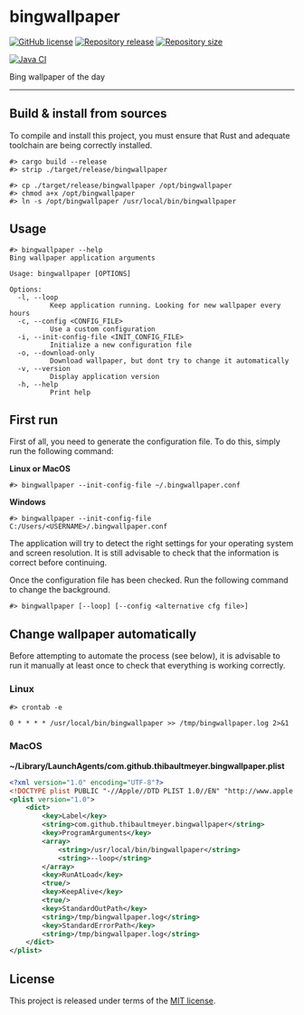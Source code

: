 # bingwallpaper

[![GitHub license](https://img.shields.io/badge/license-MIT-blue.svg)](https://github.com/thibaultmeyer/bingwallpaper/blob/master/LICENSE)
[![Repository release](https://img.shields.io/github/v/release/thibaultmeyer/bingwallpaper?logo=github)](https://github.com/thibaultmeyer/bingwallpaper/releases)
[![Repository size](https://img.shields.io/github/repo-size/thibaultmeyer/bingwallpaper.svg?logo=git)](https://github.com/thibaultmeyer/bingwallpaper)

[![Java CI](https://img.shields.io/github/actions/workflow/status/thibaultmeyer/bingwallpaper/build.yml?logo=github&color=%231da868&branch=main)](https://github.com/thibaultmeyer/bingwallpaper/actions/workflows/build.yml)


Bing wallpaper of the day
*****


## Build & install from sources
To compile and install this project, you must ensure that Rust and adequate toolchain are being correctly installed.

```shell
#> cargo build --release
#> strip ./target/release/bingwallpaper

#> cp ./target/release/bingwallpaper /opt/bingwallpaper
#> chmod a+x /opt/bingwallpaper
#> ln -s /opt/bingwallpaper /usr/local/bin/bingwallpaper
```



## Usage

```shell
#> bingwallpaper --help
Bing wallpaper application arguments

Usage: bingwallpaper [OPTIONS]

Options:
  -l, --loop
          Keep application running. Looking for new wallpaper every hours
  -c, --config <CONFIG_FILE>
          Use a custom configuration
  -i, --init-config-file <INIT_CONFIG_FILE>
          Initialize a new configuration file
  -o, --download-only
          Download wallpaper, but dont try to change it automatically
  -v, --version
          Display application version
  -h, --help
          Print help

```



## First run

First of all, you need to generate the configuration file. To do this, simply run the following command:

**Linux or MacOS**
```shell
#> bingwallpaper --init-config-file ~/.bingwallpaper.conf
```

**Windows**
```shell
#> bingwallpaper --init-config-file C:/Users/<USERNAME>/.bingwallpaper.conf
```

The application will try to detect the right settings for your operating system and screen resolution. It is still advisable to check that the information is correct before continuing.

Once the configuration file has been checked. Run the following command to change the background.

```shell
#> bingwallpaper [--loop] [--config <alternative cfg file>]
```



## Change wallpaper automatically

Before attempting to automate the process (see below), it is advisable to run it manually at least once to check that everything is working correctly.

### Linux

```shell
#> crontab -e
```

```
0 * * * * /usr/local/bin/bingwallpaper >> /tmp/bingwallpaper.log 2>&1
```


### MacOS
**~/Library/LaunchAgents/com.github.thibaultmeyer.bingwallpaper.plist**
```xml
<?xml version="1.0" encoding="UTF-8"?>
<!DOCTYPE plist PUBLIC "-//Apple//DTD PLIST 1.0//EN" "http://www.apple.com/DTDs/PropertyList-1.0.dtd">
<plist version="1.0">
    <dict>
        <key>Label</key>
        <string>com.github.thibaultmeyer.bingwallpaper</string>
        <key>ProgramArguments</key>
        <array>
            <string>/usr/local/bin/bingwallpaper</string>
            <string>--loop</string>
        </array>
        <key>RunAtLoad</key>
        <true/>
        <key>KeepAlive</key>
        <true/>
        <key>StandardOutPath</key>
        <string>/tmp/bingwallpaper.log</string>
        <key>StandardErrorPath</key>
        <string>/tmp/bingwallpaper.log</string>
    </dict>
</plist>
```



## License
This project is released under terms of the [MIT license](https://github.com/thibaultmeyer/bingwallpaper/blob/master/LICENSE).
